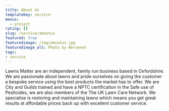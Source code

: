 ```yaml
---
title: About Us
templateKey: service
menus:
  - project
rating: []
slug: /service/aboutus
featured: true
featuredimage: /img/aboutus.jpg
featuredimage_alt: Photo by Nervenet
tags:
- service
---
```

Lawns Matter are an independent, family run business based in Oxfordshire.  
We are passionate about lawns and pride ourselves on giving the customer a bespoke service using the best products the market has to offer.
We are City and Guilds trained and have a NPTC certification in the Safe use of Pesticides, we are also members of the The UK Lawn Care Network. 
We specialise is restoring and maintaining lawns which means you get great results at affordable prices back up with excellent customer service. 